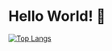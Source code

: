 # Hello World! 👋

[![Top Langs](https://github-readme-stats-taupe-ten-58.vercel.app/api/top-langs/?username=o-sca&layout=compact&theme=cobalt&hide=html,css,ejs,procfile&exclude_repo=github-readme-stats)](https://github.com/anuraghazra/github-readme-stats)
